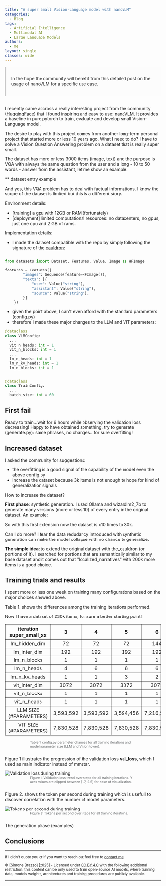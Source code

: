 ```yaml
---
title: "A super small Vision-Language model with nanoVLM"
categories:
  - Blog
tags:
  - Artificial Intelligence
  - Multimodal AI
  - Large Language Models
authors:
  - me
layout: single
classes: wide
---
```


<div style="background-color: #fcfcfc; color: #2b2b2b; padding: 1rem; border-left: 4px solid #ccc; margin-bottom: 2rem;">
<p>
In the hope the community will benefit from this detailed post on the usage of nanoVLM for a specific use case.
</p>
</div>

I recently came accross a really interesting project from the community ([HuggingFace][hf]) that I found inspiring and easy to use: [nanoVLM][nanoVLM].
It provides a baseline in pure pytorch to train, evaluate and develop small Vision-Language model.

The desire to play with this project comes from another long-term personal project that started more or less 10 years ago.
What I need to do? I have to solve a Vision Question Answering problem on a dataset that is really super small.

The dataset has more or less 3000 items (image, text) and the purpose is VQA with always the same question from the user and a long - 10 to 50 words - answer from the assistant, let me show an example:

** dataset entry example

And yes, this VQA problem has to deal with factual informations. I know the scope of the dataset is limited but this is a different story.

Environment details:

* [training] a gpu with 12GB or RAM (fortunately)
* [deployment] limited computational resources: no datacenters, no gpus, just one cpu and 2 GB of rams.

Implementation details:

* I made the dataset compatible with the repo by simply following the signature of the [cauldron][cauldron]:

```python

from datasets import Dataset, Features, Value, Image as HFImage

features = Features({
        "images": Sequence(feature=HFImage()),
        "texts": [{
            "user": Value("string"),
            "assistant": Value("string"),
            "source": Value("string"),
        }]
    })
```


* given the point above, I can't even afford with the standard parameters (config.py)
* therefore I made these major changes to the LLM and VIT parameters:

```python
@dataclass
class VLMConfig:
  ...
  vit_n_heads: int = 1
  vit_n_blocks: int = 1
  ...
  lm_n_heads: int = 1
  lm_n_kv_heads: int = 1
  lm_n_blocks: int = 1


@dataclass
class TrainConfig:
  ...
  batch_size: int = 60

```

<h2> First fail </h2>

Ready to train...wait for 6 hours while observing the validation loss decreasing!
Happy to have obtained something, try to generate (generate.py): same phrases, no changes...for sure overfitting!

<h2> Increased dataset </h2>

I asked the community for suggestions:

<ul>
  <li>the overfitting is a good signal of the capability of the model even the above config.py</li>
  <li>increase the dataset because 3k items is not enough to hope for kind of generalization signals</li>
</ul>

How to increase the dataset?

<b>First phase</b>: synthetic generation. I used Ollama and wizardlm2_7b to generate many versions (more or less 10) of every entry in the original dataset.
An example:

So with this first extension now the dataset is x10 times to 30k.

Can I do more? I fear the data redudancy introduced with synthetic generation can make the model collapse with no chance to generalize.

<b>The simple idea</b>: to extend the original dataset with the_cauldron (or portions of it).
I searched for portions that are semantically similar to my base dataset and it comes out that "localized_narratives" with 200k more items is a good choice.

<h2> Training trials and results </h2>

I spent more or less one week on training many configurations based on the major choices showed above.

Table 1. shows the differences among the training iterations performed.

Now I have a dataset of 230k items, for sure a better starting point!

<table border="1" style="border-collapse: collapse; text-align: center;">
  <thead>
    <tr>
      <th>iteration super_small_xx</th><th>3</th><th>4</th><th>5</th><th>6</th><th>7</th><th>8</th><th>9</th><th>10</th><th>11</th>
    </tr>
  </thead>
  <tbody>
    <tr><td>lm_hidden_dim</td><td>72</td><td>72</td><td>72</td><td>144</td><td>108</td><td>108</td><td>144</td><td>144</td><td>216</td></tr>
    <tr><td>lm_inter_dim</td><td>192</td><td>192</td><td>192</td><td>192</td><td>192</td><td>96</td><td>192</td><td>192</td><td>192</td></tr>
    <tr><td>lm_n_blocks</td><td>1</td><td>1</td><td>1</td><td>1</td><td>1</td><td>1</td><td>1</td><td>1</td><td>1</td></tr>
    <tr><td>lm_n_heads</td><td>4</td><td>6</td><td>6</td><td>6</td><td>6</td><td>6</td><td>6</td><td>6</td><td>6</td></tr>
    <tr><td>lm_n_kv_heads</td><td>1</td><td>1</td><td>3</td><td>2</td><td>2</td><td>1</td><td>1</td><td>1</td><td>1</td></tr>
    <tr><td>vit_inter_dim</td><td>3072</td><td>3072</td><td>3072</td><td>3072</td><td>3072</td><td>3072</td><td>1536</td><td>768</td><td>768</td></tr>
    <tr><td>vit_n_blocks</td><td>1</td><td>1</td><td>1</td><td>1</td><td>1</td><td>1</td><td>1</td><td>1</td><td>1</td></tr>
    <tr><td>vit_n_heads</td><td>1</td><td>1</td><td>1</td><td>1</td><td>1</td><td>1</td><td>1</td><td>1</td><td>1</td></tr>
    <tr><td>LLM SIZE (#PARAMETERS)</td><td>3,593,592</td><td>3,593,592</td><td>3,594,456</td><td>7,216,560</td><td>5,402,052</td><td>5,367,060</td><td>7,209,648</td><td>7,209,648</td><td>10,850,760</td></tr>
    <tr><td>VIT SIZE (#PARAMETERS)</td><td>7,830,528</td><td>7,830,528</td><td>7,830,528</td><td>7,830,528</td><td>7,830,528</td><td>7,830,528</td><td>5,469,696</td><td>4,289,280</td><td>4,289,280</td></tr>
  </tbody>
</table>

<div style="margin-bottom: 1.5rem;">
  <div class="text-center" style="color: #646769;font-size: 0.75em;margin-left:5rem;margin-right:5rem">Table 1: config.py parameter changes for all training iterations and model parameter size (LLM and Vision tower).</div>
</div>

Figure 1 illustrates the progression of the validation loss <b>val_loss</b>, which I used as main indicator instead of mmstar.

<div style="margin-bottom: 1.5rem;">
  <img src="{{ site.baseurl }}/assets/images/W&B Chart 25_07_2025, 23_25_51.svg" alt="Validation loss during training">
  <div class="text-center" style="color: #646769;font-size: 0.75em;margin-left:5rem;margin-right:5rem">Figure 1: Validation loss trend over steps for all training iterations. Y axes values are clipped between [1.7, 2.5] for ease of visualization.</div>
</div>

Figure 2. shows the token per second during training which is usefull to discover correlation with the number of model parameters.

<div style="margin-bottom: 1.5rem;">
  <img src="{{ site.baseurl }}/assets/images/W&B Chart 25_07_2025, 23_17_58.svg" alt="Tokens per second during training">
  <div class="text-center" style="color: #646769;font-size: 0.75em;margin-left:5rem;margin-right:5rem">Figure 2: Tokens per second over steps for all training iterations.</div>
</div>

The generation phase (examples)

<h2> Conclusions </h2>



[nanoVLM]: https://github.com/huggingface/nanoVLM
[hf]: https://huggingface.co
[cauldron]: https://huggingface.co/datasets/HuggingFaceM4/the_cauldron

<hr/>

<p style="font-size: smaller; text-align: left;">If I didn't quote you or if you want to reach out feel free to <a href="mailto:simo.brazzo@gmail.com">contact me</a>.</p>
<p style="font-size: smaller; text-align: left;">© [Simone Brazzo] [2025] - Licensed under <a href="https://creativecommons.org/licenses/by/4.0/">CC BY 4.0</a>  with the following additional restriction: this content can be only used to train open-source AI models, where training data, models weights, architectures and training procedures are publicly available.</p>

<hr/>